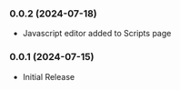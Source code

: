 ### 0.0.2 (2024-07-18)
 - Javascript editor added to Scripts page

### 0.0.1 (2024-07-15)
 - Initial Release
